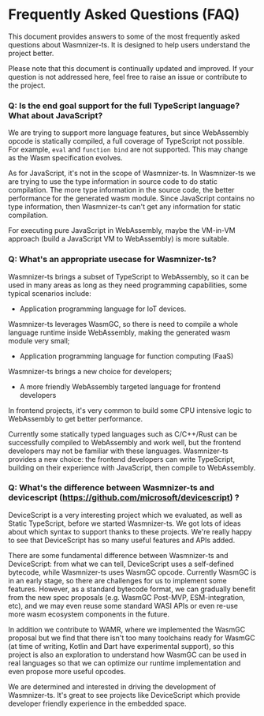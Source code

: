 # Frequently Asked Questions (FAQ)

This document provides answers to some of the most frequently asked questions about Wasmnizer-ts. It is designed to help users understand the project better.

Please note that this document is continually updated and improved. If your question is not addressed here, feel free to raise an issue or contribute to the project.

### Q: Is the end goal support for the full TypeScript language? What about JavaScript?

We are trying to support more language features, but since WebAssembly opcode is statically compiled, a full coverage of TypeScript not possible. For example, `eval` and `function bind` are not supported. This may change as the Wasm specification evolves.

As for JavaScript, it's not in the scope of Wasmnizer-ts. In Wasmnizer-ts we are trying to use the type information in source code to do static compilation. The more type information in the source code, the better performance for the generated wasm module. Since JavaScript contains no type information, then Wasmnizer-ts can't get any information for static compilation.

For executing pure JavaScript in WebAssembly, maybe the VM-in-VM approach (build a JavaScript VM to WebAssembly) is more suitable.


### Q: What's an appropriate usecase for Wasmnizer-ts?

Wasmnizer-ts brings a subset of TypeScript to WebAssembly, so it can be used in many areas as long as they need programming capabilities, some typical scenarios include:

- Application programming language for IoT devices.

Wasmnizer-ts leverages WasmGC, so there is need to compile a whole language runtime inside WebAssembly, making the generated wasm module very small;

- Application programming language for function computing (FaaS)

Wasmnizer-ts brings a new choice for developers;

- A more friendly WebAssembly targeted language for frontend developers

In frontend projects, it's very common to build some CPU intensive logic to WebAssembly to get better performance.

Currently some statically typed languages such as C/C++/Rust can be successfully compiled to WebAssembly and work well, but the frontend developers may not be familiar with these languages. Wasmnizer-ts provides a new choice: the frontend developers can write TypeScript, building on their experience with JavaScript, then compile to WebAssembly.


### Q: What's the difference between Wasmnizer-ts and devicescript (https://github.com/microsoft/devicescript) ?

DeviceScript is a very interesting project which we evaluated, as well as Static TypeScript, before we started Wasmnizer-ts. We got lots of ideas about which syntax to support thanks to these projects. We're really happy to see that DeviceScript has so many useful features and APIs added.

There are some fundamental difference between Wasmnizer-ts and DeviceScript: from what we can tell, DeviceScript uses a self-defined bytecode, while Wasmnizer-ts uses WasmGC opcode. Currently WasmGC is in an early stage, so there are challenges for us to implement some features. However, as a standard bytecode format, we can gradually benefit from the new spec proposals (e.g. WasmGC Post-MVP, ESM-integration, etc), and we may even reuse some standard WASI APIs or even re-use more wasm ecosystem components in the future.

In addition we contribute to WAMR, where we implemented the WasmGC proposal but we find that there isn't too many toolchains ready for WasmGC (at time of writing, Kotlin and Dart have experimental support), so this project is also an exploration to understand how WasmGC can be used in real languages so that we can optimize our runtime implementation and even propose more useful opcodes.

We are determined and interested in driving the development of Wasmnizer-ts. It's great to see projects like DeviceScript which provide developer friendly experience in the embedded space.